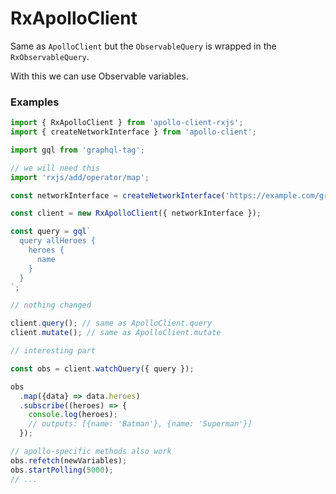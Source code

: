 # RxApolloClient

Same as `ApolloClient` but the `ObservableQuery` is wrapped in the `RxObservableQuery`.

With this we can use Observable variables.

### Examples

```ts
import { RxApolloClient } from 'apollo-client-rxjs';
import { createNetworkInterface } from 'apollo-client';

import gql from 'graphql-tag';

// we will need this
import 'rxjs/add/operator/map';

const networkInterface = createNetworkInterface('https://example.com/graphql');

const client = new RxApolloClient({ networkInterface });

const query = gql`
  query allHeroes {
    heroes {
      name
    }
  }
`;

// nothing changed

client.query(); // same as ApolloClient.query
client.mutate(); // same as ApolloClient.mutate

// interesting part

const obs = client.watchQuery({ query });

obs
  .map({data} => data.heroes)
  .subscribe((heroes) => {
    console.log(heroes);
    // outputs: [{name: 'Batman'}, {name: 'Superman'}]
  });

// apollo-specific methods also work
obs.refetch(newVariables);
obs.startPolling(5000);
// ...
```
